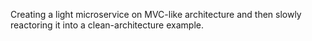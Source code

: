 Creating a light microservice on MVC-like architecture and then slowly reactoring it into a clean-architecture example.